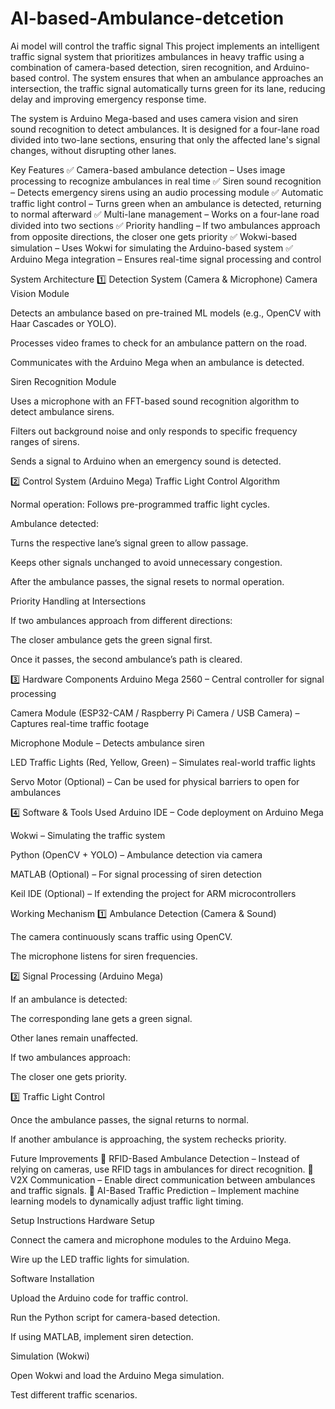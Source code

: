 # AI-based-Ambulance-detcetion
Ai model will control the traffic signal
This project implements an intelligent traffic signal system that prioritizes ambulances in heavy traffic using a combination of camera-based detection, siren recognition, and Arduino-based control. The system ensures that when an ambulance approaches an intersection, the traffic signal automatically turns green for its lane, reducing delay and improving emergency response time.

The system is Arduino Mega-based and uses camera vision and siren sound recognition to detect ambulances. It is designed for a four-lane road divided into two-lane sections, ensuring that only the affected lane's signal changes, without disrupting other lanes.

Key Features
✅ Camera-based ambulance detection – Uses image processing to recognize ambulances in real time
✅ Siren sound recognition – Detects emergency sirens using an audio processing module
✅ Automatic traffic light control – Turns green when an ambulance is detected, returning to normal afterward
✅ Multi-lane management – Works on a four-lane road divided into two sections
✅ Priority handling – If two ambulances approach from opposite directions, the closer one gets priority
✅ Wokwi-based simulation – Uses Wokwi for simulating the Arduino-based system
✅ Arduino Mega integration – Ensures real-time signal processing and control

System Architecture
1️⃣ Detection System (Camera & Microphone)
Camera Vision Module

Detects an ambulance based on pre-trained ML models (e.g., OpenCV with Haar Cascades or YOLO).

Processes video frames to check for an ambulance pattern on the road.

Communicates with the Arduino Mega when an ambulance is detected.

Siren Recognition Module

Uses a microphone with an FFT-based sound recognition algorithm to detect ambulance sirens.

Filters out background noise and only responds to specific frequency ranges of sirens.

Sends a signal to Arduino when an emergency sound is detected.

2️⃣ Control System (Arduino Mega)
Traffic Light Control Algorithm

Normal operation: Follows pre-programmed traffic light cycles.

Ambulance detected:

Turns the respective lane’s signal green to allow passage.

Keeps other signals unchanged to avoid unnecessary congestion.

After the ambulance passes, the signal resets to normal operation.

Priority Handling at Intersections

If two ambulances approach from different directions:

The closer ambulance gets the green signal first.

Once it passes, the second ambulance’s path is cleared.

3️⃣ Hardware Components
Arduino Mega 2560 – Central controller for signal processing

Camera Module (ESP32-CAM / Raspberry Pi Camera / USB Camera) – Captures real-time traffic footage

Microphone Module – Detects ambulance siren

LED Traffic Lights (Red, Yellow, Green) – Simulates real-world traffic lights

Servo Motor (Optional) – Can be used for physical barriers to open for ambulances

4️⃣ Software & Tools Used
Arduino IDE – Code deployment on Arduino Mega

Wokwi – Simulating the traffic system

Python (OpenCV + YOLO) – Ambulance detection via camera

MATLAB (Optional) – For signal processing of siren detection

Keil IDE (Optional) – If extending the project for ARM microcontrollers

Working Mechanism
1️⃣ Ambulance Detection (Camera & Sound)

The camera continuously scans traffic using OpenCV.

The microphone listens for siren frequencies.

2️⃣ Signal Processing (Arduino Mega)

If an ambulance is detected:

The corresponding lane gets a green signal.

Other lanes remain unaffected.

If two ambulances approach:

The closer one gets priority.

3️⃣ Traffic Light Control

Once the ambulance passes, the signal returns to normal.

If another ambulance is approaching, the system rechecks priority.

Future Improvements
🚀 RFID-Based Ambulance Detection – Instead of relying on cameras, use RFID tags in ambulances for direct recognition.
🚀 V2X Communication – Enable direct communication between ambulances and traffic signals.
🚀 AI-Based Traffic Prediction – Implement machine learning models to dynamically adjust traffic light timing.

Setup Instructions
Hardware Setup

Connect the camera and microphone modules to the Arduino Mega.

Wire up the LED traffic lights for simulation.

Software Installation

Upload the Arduino code for traffic control.

Run the Python script for camera-based detection.

If using MATLAB, implement siren detection.

Simulation (Wokwi)

Open Wokwi and load the Arduino Mega simulation.

Test different traffic scenarios.
